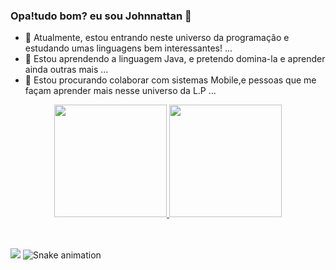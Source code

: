 ### Opa!tudo bom? eu sou Johnnattan 👋

- 🔭 Atualmente, estou entrando neste universo da programação e estudando umas linguagens bem interessantes! ...
- 🌱 Estou aprendendo a linguagem Java, e pretendo domina-la e aprender ainda outras mais ...
- 👯 Estou procurando colaborar com sistemas Mobile,e pessoas que me façam aprender mais nesse universo da L.P ...

<div align="center">
  <a href="https://github.com/johnnattan-victor">
  <img height="180em" src="https://github-readme-stats.vercel.app/api?username=johnnattan-victor&show_icons=true&theme=dracula&include_all_commits=true&count_private=true"/>
  <img height="180em" src="https://github-readme-stats.vercel.app/api/top-langs/?username=johnnattan-victor&layout=compact&langs_count=7&theme=dracula"/>
</div>
  <div style="display: inline_block"><br>
<link rel="stylesheet" href="https://cdn.jsdelivr.net/gh/devicons/devicon@v2.14.0/devicon.min.css">
</div>
  
  
  ##
  
<div>
  
  <a href="https://instagram.com/viktorjonatha" target="_blank"><img src="https://img.shields.io/badge/-Instagram-%23E4405F?style=for-the-badge&logo=instagram&logoColor=white" target="_blank"></a> 
![Snake animation](https://github.com/johnnattan-victor/johnnattan-victor/blob/output/github-contribution-grid-snake.svg)
<div>
